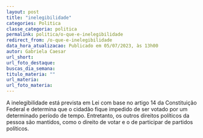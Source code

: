 ```yaml
---
layout: post
title: "inelegibilidade"
categories: Politica
classe_categoria: politica
permalink: politica/o-que-e-inelegibilidade
redirect_from: /o-que-e-inelegibilidade
data_hora_atualizacao: Publicado em 05/07/2023, às 13h00
autor: Gabriela Caesar
url_short: 
url_foto_destaque: 
buscas_dia_semana: 
titulo_materia: ""
url_materia: 
url_foto_materia: 
---
```

A inelegibilidade está prevista em Lei com base no artigo 14 da Constituição Federal e determina que o cidadão fique impedido de ser votado por um determinado período de tempo. Entretanto, os outros direitos políticos da pessoa são mantidos, como o direito de votar e o de participar de partidos políticos.

